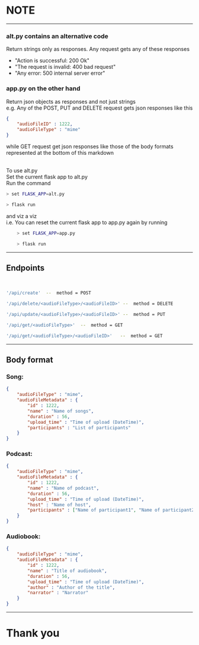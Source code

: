 # NOTE
<hr>

### alt.py contains an alternative code
Return strings only as responses. Any request gets any of these responses <br>
*   "Action is successful: 200 Ok"
*   "The request is invalid: 400 bad request"
*   "Any error: 500 internal server error"

### app.py on the other hand 
Return json objects as responses and not just strings <br>
e.g. Any of the POST, PUT and DELETE request gets json responses like this
```json
{
    "audioFileID" : 1222,
    "audioFileType" : "mime"
}
```
while GET request get json responses like those of the 
body formats represented at the bottom of this markdown <br>

<br>
To use alt.py <br>
Set the current flask app to alt.py <br>
Run the command <br>

```bash
> set FLASK_APP=alt.py
```
```bash
> flask run
```

and viz a viz <br>
i.e. You can reset the current flask app to app.py again by running <br>

```bash
    > set FLASK_APP=app.py
```
```bash
    > flask run
```

<hr>

## Endpoints
<br>

```bash
'/api/create'  --  method = POST
```
```bash
'/api/delete/<audioFileType>/<audioFileID>' --  method = DELETE
```
```bash
'/api/update/<audioFileType>/<audioFileID>' --  method = PUT
```
```bash
'/api/get/<audioFileType>'  --  method = GET
```
```bash
'/api/get/<audioFileType>/<audioFileID>'   --  method = GET
```

<hr>

## Body format
### Song:
```json
{
    "audioFileType" : "mime",
    "audioFileMetadata" : {
        "id" : 1222,
        "name" : "Name of songs",
        "duration" : 56,
        "upload_time" : "Time of upload (DateTime)",
        "participants" : "List of participants"
    }
}
```

### Podcast:
```json
{
    "audioFileType" : "mime",
    "audioFileMetadata" : {
        "id" : 1222,
        "name" : "Name of podcast",
        "duration" : 56,
        "upload_time" : "Time of upload (DateTime)",
        "host" : "Name of host",
        "participants" : ["Name of participant1", "Name of participant2", "..."]
    }
}
```

### Audiobook:
```json
{
    "audioFileType" : "mime",
    "audioFileMetadata" : {
        "id" : 1222,
        "name" : "Title of audiobook",
        "duration" : 56,
        "upload_time" : "Time of upload (DateTime)",
        "author" : "Author of the title",
        "narrator" : "Narrator"
    }
}
```
<hr>

# Thank you
